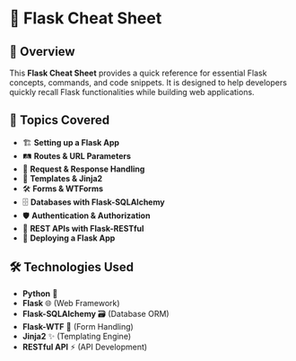 # 📜 Flask Cheat Sheet  

## 📌 Overview  
This **Flask Cheat Sheet** provides a quick reference for essential Flask concepts, commands, and code snippets. It is designed to help developers quickly recall Flask functionalities while building web applications.  

## 🚀 Topics Covered  
- 🏗️ **Setting up a Flask App**  
- 🛤️ **Routes & URL Parameters**  
- 📨 **Request & Response Handling**  
- 📄 **Templates & Jinja2**  
- 🛠️ **Forms & WTForms**  
- 🗄️ **Databases with Flask-SQLAlchemy**  
- 🛡️ **Authentication & Authorization**  
- 📡 **REST APIs with Flask-RESTful**  
- 🐳 **Deploying a Flask App**  

## 🛠️ Technologies Used  
- **Python** 🐍  
- **Flask** 🌐 (Web Framework)  
- **Flask-SQLAlchemy** 🗃️ (Database ORM)  
- **Flask-WTF** 📄 (Form Handling)  
- **Jinja2** ✨ (Templating Engine)  
- **RESTful API** ⚡ (API Development)  

